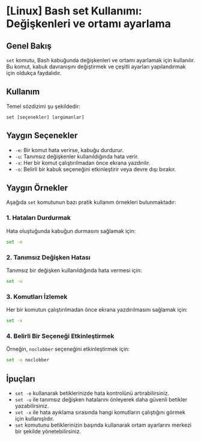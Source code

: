 # [Linux] Bash set Kullanımı: Değişkenleri ve ortamı ayarlama

## Genel Bakış
`set` komutu, Bash kabuğunda değişkenleri ve ortamı ayarlamak için kullanılır. Bu komut, kabuk davranışını değiştirmek ve çeşitli ayarları yapılandırmak için oldukça faydalıdır.

## Kullanım
Temel sözdizimi şu şekildedir:
```
set [seçenekler] [argümanlar]
```

## Yaygın Seçenekler
- `-e`: Bir komut hata verirse, kabuğu durdurur.
- `-u`: Tanımsız değişkenler kullanıldığında hata verir.
- `-x`: Her bir komut çalıştırılmadan önce ekrana yazdırılır.
- `-o`: Belirli bir kabuk seçeneğini etkinleştirir veya devre dışı bırakır.

## Yaygın Örnekler
Aşağıda `set` komutunun bazı pratik kullanım örnekleri bulunmaktadır:

### 1. Hataları Durdurmak
Hata oluştuğunda kabuğun durmasını sağlamak için:
```bash
set -e
```

### 2. Tanımsız Değişken Hatası
Tanımsız bir değişken kullanıldığında hata vermesi için:
```bash
set -u
```

### 3. Komutları İzlemek
Her bir komutun çalıştırılmadan önce ekrana yazdırılmasını sağlamak için:
```bash
set -x
```

### 4. Belirli Bir Seçeneği Etkinleştirmek
Örneğin, `noclobber` seçeneğini etkinleştirmek için:
```bash
set -o noclobber
```

## İpuçları
- `set -e` kullanarak betiklerinizde hata kontrolünü artırabilirsiniz.
- `set -u` ile tanımsız değişken hatalarını önleyerek daha güvenli betikler yazabilirsiniz.
- `set -x` ile hata ayıklama sırasında hangi komutların çalıştığını görmek için kullanışlıdır.
- `set` komutunu betiklerinizin başında kullanarak ortam ayarlarını merkezi bir şekilde yönetebilirsiniz.